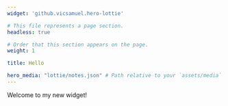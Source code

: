 ```yaml
---   
widget: 'github.vicsamuel.hero-lottie'

# This file represents a page section.
headless: true

# Order that this section appears on the page.
weight: 1

title: Hello

hero_media: "lottie/notes.json" # Path relative to your `assets/media` folder 
---
```


Welcome to my new widget!
